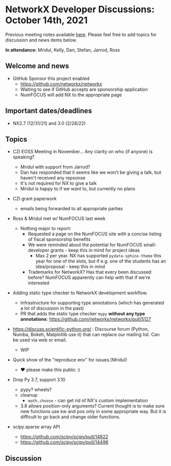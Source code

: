 # NetworkX Developer Discussions: October 14th, 2021
Previous meeting notes available [here](https://github.com/networkx/archive/tree/master/meetings). Please feel free to add topics for discussion and news items below.

**In attendance:** Mridul, Kelly, Dan, Stefan, Jarrod, Ross

## Welcome and news

- GitHub Sponsor this project enabled
    - https://github.com/networkx/networkx
    - Waiting to see if GitHub accepts are sponsorship application
    - NumFOCUS will add NX to the appropriate page

## Important dates/deadlines

- NX2.7 (12/31/21) and 3.0 (2/28/22)

## Topics

- CZI EOSS Meeting in November...  Any clarity on who (if anyone) is speaking?
  * Mridul with support from Jarrod?
  * Dan has responded that it seems like we won't be giving a talk, but haven't received any repsonse
  * It's not required for NX to give a talk
  * Mridul is happy to if we want to, but currently no plans

- CZI grant paperwork
  * emails being forwarded to all appropriate parties

- Ross & Mridul met w/ NumFOCUS last week
  * Nothing major to report:
    - Requested a page on the NumFOCUS site with a concise listing of fiscal sponsorship benefits
    - We were reminded about the potential for NumFOCUS small-developer grants - keep this in mind for project ideas
      * Max 2 per year. NX has supported `pydata-sphinx-theme` this year for one of the slots, but if e.g. one of the students has an idea/proposal - keep this in mind
    - Trademarks for NetworkX? Has that every been discussed before? NumFOCUS apparently can help with that if we're interested

- Adding static type checker to NetworkX development workflow.
  * Infrastructure for supporting type annotations (which has generated a lot of discussion in the past)
  * PR that adds the static type checker `mypy` **without any type annotations**: https://github.com/networkx/networkx/pull/5127

- https://discuss.scientific-python.org/ : Discourse forum (Python, Numba, Bokeh, Matplotlib use it) that can replace our mailing list.  Can be used via web or email.
  * WIP

- Quick show of the "reproduce env" for issues.(Mridul)
  * :heart: please make this public :)


- Drop Py 3.7, support 3.10
    - pypy?  wheels?
    - cleanup
      * `math.choose` - can get rid of NX's custom implementation
    - 3.8 allows position-only arguments?  Current thought is to make sure new functions use kw and pos only in some appropriate way. But it is difficult to go back and change older functions.

- scipy.sparse array API 
    - https://github.com/scipy/scipy/pull/14822
    - https://github.com/scipy/scipy/pull/14496

## Discussion

